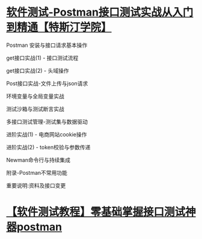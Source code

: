 # [软件测试-Postman接口测试实战从入门到精通【特斯汀学院】](https://www.bilibili.com/video/av51826103?from=search&seid=14647392043611065500)

Postman 安装与接口请求基本操作

get接口实战(1) - 接口测试流程

get接口实战(2) - 头域操作

Post接口实战-文件上传与json请求

环境变量与全局变量实战

测试沙箱与测试断言实战

多接口测试管理-测试集与数据驱动

进阶实战(1) - 电商网站cookie操作

进阶实战(2) - token校验与参数传递

Newman命令行与持续集成

附录-Postman不常用功能

重要说明:资料及接口变更

# [【软件测试教程】零基础掌握接口测试神器postman](https://www.bilibili.com/video/BV1Q54y1v7rx)



